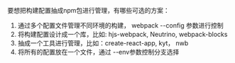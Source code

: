 要想把构建配置抽成npm包进行管理，有哪些可选的方案：
1. 通过多个配置文件管理不同环境的构建， webpack --config 参数进行控制
2. 将构建配置设计成一个库，比如: hjs-webpack, Neutrino, webpack-blocks
3. 抽成一个工具进行管理，比如：create-react-app, kyt， nwb
4. 将所有的配置放在一个文件，通过 --env参数控制分支选择